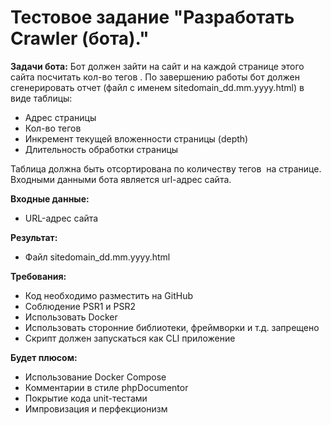 # Тестовое задание "Разработать Crawler (бота)."

**Задачи бота:**
Бот должен зайти на сайт и на каждой странице этого сайта посчитать кол-во тегов <img>.
По завершению работы бот должен сгенерировать отчет (файл с именем sitedomain_dd.mm.yyyy.html) в виде таблицы:

* Адрес страницы
* Кол-во тегов <img>
* Инкремент текущей вложенности страницы (depth)
* Длительность обработки страницы

Таблица должна быть отсортирована по количеству тегов <img> на странице. Входными данными бота является url-адрес сайта.

**Входные данные:**

* URL-адрес сайта

**Результат:**

* Файл sitedomain_dd.mm.yyyy.html

**Требования:**

* Код необходимо разместить на GitHub
* Соблюдение PSR1 и PSR2
* Использовать Docker
* Использовать сторонние библиотеки, фреймворки и т.д. запрещено
* Скрипт должен запускаться как CLI приложение

**Будет плюсом:**

* Использование Docker Compose
* Комментарии в стиле phpDocumentor
* Покрытие кода unit-тестами
* Импровизация и перфекционизм
